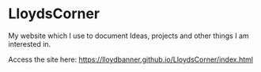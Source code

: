 # LloydsCorner
My website which I use to document Ideas, projects and other things I am interested in.

Access the site here: https://lloydbanner.github.io/LloydsCorner/index.html
